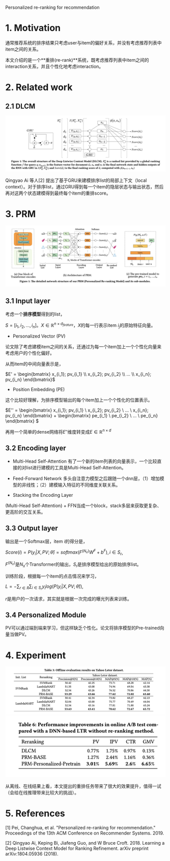 Personalized re-ranking for recommendation

# 1. Motivation

通常推荐系统的排序结果只考虑user与item的偏好关系，并没有考虑推荐列表中item之间的关系。

本文介绍的是一个**重排(re-rank)**系统，既考虑推荐列表中item之间的interaction关系，并且个性化地考虑interaction。

# 2. Related work

## 2.1 DLCM

<img src='images/prm_ref_dlcm.jpg'>

Qingyao Ai 等人[2] 提出了基于GRU来建模排序list的局部上下文（local context）。对于排序list，通过GRU得到每一个item的隐层状态与输出状态，然后再对这两个状态建模得到最终每个item的重排score。

# 3. PRM

<img src='images/prm.jpg'>

## 3.1 Input layer

考虑一个**排序模型**得到的list，

$S = [i_1, i_2, ..., i_n]$。$X \in \mathbb{R}^{n \times d_{feature}}$，$X$的每一行表示item $i_j$的原始特征向量。

+ Personalized Vector (PV)

论文除了考虑建模item之间的关系，还通过为每一个item加上一个个性化向量来考虑用户的个性化偏好。

从而item的中间向量表示是，

$E' = \begin{bmatrix}
x_{i_1}; pv_{i_1} \\ 
x_{i_2}; pv_{i_2} \\ 
... \\
x_{i_n}; pv_{i_n} 
\end{bmatrix}$

+ Position Embedding (PE)

这个比较好理解，为排序模型输出的每个item加上一个个性化的位置表示。

$E'' = \begin{bmatrix}
x_{i_1}; pv_{i_1} \\ 
x_{i_2}; pv_{i_2} \\ 
... \\
x_{i_n}; pv_{i_n} 
\end{bmatrix} + 
\begin{bmatrix} 
pe_{i_1} \\ pe_{i_2} \\ ... \\ pe_{i_n}
\end{bmatrix} 
$

再用一个简单的dense网络将$E''$维度转变成$E \in \mathbb{R}^{n \times d}$

## 3.2 Encoding layer

+ Multi-Head Self-Attention
有了一个新的item列表的向量表示，一个比较直接的对list进行建模的工具是Multi-Head Self-Attention。

+ Feed-Forward Network
多头自注意力模型之后跟随一个dnn层，（1）增加模型的非线性；（2）建模输入特征的不同维度关联关系。

+ Stacking the Encoding Layer

(Multi-Head Self-Attention) + FFN当成一个block，stack多层来获取更复杂、更高阶的交互关系。

## 3.3 Output layer

输出是一个Softmax层，item $i$的得分是，

$Score(i) = P(y_i | X, PV; \hat{\theta}) = softmax(F^{(N_x)}W^F + b^F), i \in S_r$, 

$F^{(N_x)}$是$N_x$个Transformer的输出，$S_r$是排序模型给出的原始排序list。

训练阶段，根据每一个item的点击情况来学习，

$L = - \sum_{r \in R} \sum_{i \in S_r} y_i log(P(y_i | X, PV; \hat{\theta}))$, 

$r$是用户的一次请求，其实就是根据一次完成的曝光列表来训练。

## 3.4 Personalized Module

PV可以通过端到端来学习，但这样缺乏个性化。论文将排序模型的Pre-trained向量当做PV。

# 4. Experiment

<img src='images/prm_result_offline.jpg'>

<img src='images/prm_result_online.jpg'>

从离线、在线结果上看，本文提出的重排任务带来了很大的效果提升，值得一试（会给在线推理带来比较大的挑战）。

# 5. References

[1] Pei, Changhua, et al. "Personalized re-ranking for recommendation." Proceedings of the 13th ACM Conference on Recommender Systems. 2019.

[2] Qingyao Ai, Keping Bi, Jiafeng Guo, and W Bruce Croft. 2018. Learning a Deep Listwise Context Model for Ranking Refinement. arXiv preprint arXiv:1804.05936 (2018).